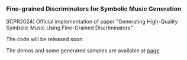 ### Fine-grained Discriminators for Symbolic Music Generation

[ICPR2024] Official implementation of paper "Generating High-Quality Symbolic Music Using Fine-Grained Discriminators"

The code will be released soon.

The demos and some generated samples are available at [page](https://zzdoog.github.io/fine-grained-music-discriminators/)
